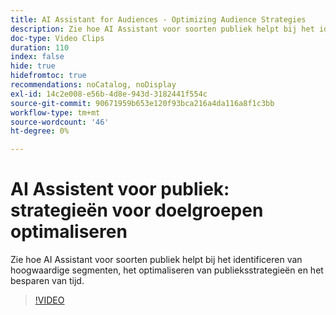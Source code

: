 ```yaml
---
title: AI Assistant for Audiences - Optimizing Audience Strategies
description: Zie hoe AI Assistant voor soorten publiek helpt bij het identificeren van hoogwaardige segmenten, het optimaliseren van publieksstrategieën en het besparen van tijd.
doc-type: Video Clips
duration: 110
index: false
hide: true
hidefromtoc: true
recommendations: noCatalog, noDisplay
exl-id: 14c2e008-e56b-4d8e-943d-3182441f554c
source-git-commit: 90671959b653e120f93bca216a4da116a8f1c3bb
workflow-type: tm+mt
source-wordcount: '46'
ht-degree: 0%

---
```


# AI Assistent voor publiek: strategieën voor doelgroepen optimaliseren

Zie hoe AI Assistant voor soorten publiek helpt bij het identificeren van hoogwaardige segmenten, het optimaliseren van publieksstrategieën en het besparen van tijd.

<!-- 62_S508_3442517_109_ai-assistant-for-audiences-optimizing-audience-strategies -->
>[!VIDEO](https://video.tv.adobe.com/v/3458285/?learn=on&enablevpops=true)
